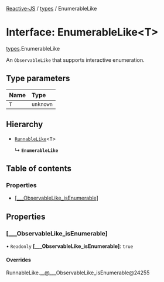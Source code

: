 [Reactive-JS](../README.md) / [types](../modules/types.md) / EnumerableLike

# Interface: EnumerableLike<T\>

[types](../modules/types.md).EnumerableLike

An `ObservableLike` that supports interactive enumeration.

## Type parameters

| Name | Type |
| :------ | :------ |
| `T` | `unknown` |

## Hierarchy

- [`RunnableLike`](types.RunnableLike.md)<`T`\>

  ↳ **`EnumerableLike`**

## Table of contents

### Properties

- [[\_\_\_ObservableLike\_isEnumerable]](types.EnumerableLike.md#[___observablelike_isenumerable])

## Properties

### [\_\_\_ObservableLike\_isEnumerable]

• `Readonly` **[\_\_\_ObservableLike\_isEnumerable]**: ``true``

#### Overrides

RunnableLike.\_\_@\_\_\_ObservableLike\_isEnumerable@24255
